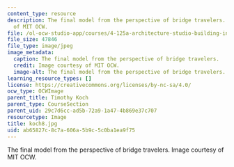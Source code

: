 ```yaml
---
content_type: resource
description: The final model from the perspective of bridge travelers. Image courtesy
  of MIT OCW.
file: /ol-ocw-studio-app/courses/4-125a-architecture-studio-building-in-landscapes-fall-2005/ab65827c8c7a606a5b9c5c0ba1ea9f75_koch8.jpg
file_size: 47846
file_type: image/jpeg
image_metadata:
  caption: The final model from the perspective of bridge travelers.
  credit: Image courtesy of MIT OCW.
  image-alt: The final model from the perspective of bridge travelers.
learning_resource_types: []
license: https://creativecommons.org/licenses/by-nc-sa/4.0/
ocw_type: OCWImage
parent_title: Timothy Koch
parent_type: CourseSection
parent_uid: 29c7d6cc-ad5b-72a9-1a47-4b869e37c707
resourcetype: Image
title: koch8.jpg
uid: ab65827c-8c7a-606a-5b9c-5c0ba1ea9f75
---
```

The final model from the perspective of bridge travelers. Image courtesy of MIT OCW.